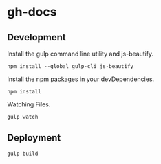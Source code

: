 # gh-docs

## Development

Install the gulp command line utility and js-beautify.

```shell
npm install --global gulp-cli js-beautify
```

Install the npm packages in your devDependencies.

```shell
npm install
```

Watching Files.

```shell
gulp watch
```

## Deployment

```shell
gulp build
```
